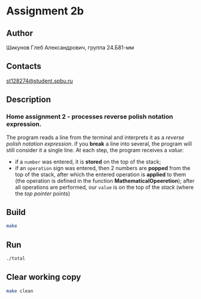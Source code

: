 # Assignment 2b
## Author
Шикунов Глеб Александрович, группа 24.Б81-мм
## Contacts
st128274@student.spbu.ru
## Description
### Home assignment 2 - processes reverse polish notation expression.
The program reads a line from the terminal and interprets it as a _reverse polish notation expression_. if you __break__ a line into several, the program will still consider it a single line.
At each step, the program receives a _value_:
* if a `number` was entered, it is __stored__ on the top of the stack;
* if an `operation` sign was entered, then 2 numbers are __popped__ from the top of the stack, after which the entered operation is __applied__ to them (the operation is defined in the function __MathematicalOpeeretion__);
after all operations are performed, our `value` is on the top of the _stack_ (where the _top pointer_ points)
## Build
```bash
make
```
## Run
```bash
./total
```
## Clear working copy
```bash
make clean
```
